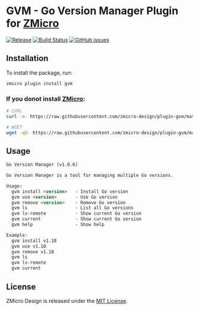 # GVM - Go Version Manager Plugin for [ZMicro](https://github.com/zcorky/zmicro)

[![Release](https://img.shields.io/github/tag/zmicro-design/plugin-gvm.svg?label=Release)](https://github.com/zmicro-design/plugin-gvm/tags)
[![Build Status](https://github.com/zmicro-design/plugin-gvm/actions/workflows/ci.yml/badge.svg?branch=master)](https://github.com/zmicro-design/plugin-gvm/actions/workflows/ci.yml)
[![GitHub issues](https://img.shields.io/github/issues/zmicro-design/plugin-gvm.svg)](https://github.com/zmicro-design/plugin-gvm/issues)

## Installation

To install the package, run:

```bash
zmicro plugin install gvm
```

### If you donot install [ZMicro](https://github.com/zcorky/zmicro):

```bash
# CURL
curl -o- https://raw.githubusercontent.com/zmicro-design/plugin-gvm/master/install | bash

# WGET
wget -qO- https://raw.githubusercontent.com/zmicro-design/plugin-gvm/master/install | bash
```

## Usage

```markdown
Go Version Manager (v1.0.6)

Go Version Manager is a tool for managing multiple Go versions.

Usage:
  gvm install <version>   - Install Go version
  gvm use <version>       - Use Go version
  gvm remove <version>    - Remove Go version
  gvm ls                  - List all Go versions
  gvm ls-remote           - Show current Go version
  gvm current             - Show current Go version
  gvm help                - Show help

Example:
  gvm install v1.18
  gvm use v1.18
  gvm remove v1.18
  gvm ls
  gvm ls-remote
  gvm current
```

## License

ZMicro Design is released under the [MIT License](./LICENSE).
